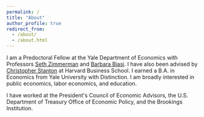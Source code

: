 ```yaml
---
permalink: /
title: "About"
author_profile: true
redirect_from: 
  - /about/
  - /about.html
---
```


I am a Predoctoral Fellow at the Yale Department of Economics with Professors [Seth Zimmerman](https://economics.yale.edu/people/seth-zimmerman) and [Barbara Biasi](https://economics.yale.edu/people/barbara-biasi). I have also been advised by [Christopher Stanton](https://www.hbs.edu/faculty/Pages/profile.aspx?facId=602452) at Harvard Business School. I earned a B.A. in Economics from Yale University with Distinction. I am broadly interested in public economics, labor economics, and education.

I have worked at the President's Council of Economic Advisors, the U.S. Department of Treasury Office of Economic Policy, and the Brookings Institution.

